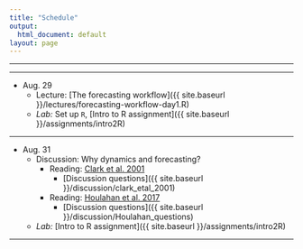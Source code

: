 ```yaml
---
title: "Schedule"
output:
  html_document: default
layout: page
---
```


***

***

* Aug. 29
    * Lecture: [The forecasting workflow]({{ site.baseurl }}/lectures/forecasting-workflow-day1.R)
    * *Lab:* Set up `R`, [Intro to R assignment]({{ site.baseurl }}/assignments/intro2R)  
    
***   

* Aug. 31
    * Discussion: Why dynamics and forecasting? 
        * Reading: [Clark et al. 2001](https://doi.org/10.1126/science.293.5530.657)
            * [Discussion questions]({{ site.baseurl }}/discussion/clark_etal_2001)
        * Reading: [Houlahan et al. 2017](https://onlinelibrary.wiley.com/doi/abs/10.1111/oik.03726)
            * [Discussion questions]({{ site.baseurl }}/discussion/Houlahan_questions)
    * *Lab:* [Intro to R assignment]({{ site.baseurl }}/assignments/intro2R)  
    
***      
